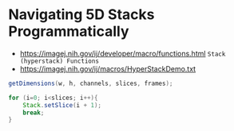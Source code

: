 # Navigating 5D Stacks Programmatically

* https://imagej.nih.gov/ij/developer/macro/functions.html `Stack (hyperstack) Functions`
* https://imagej.nih.gov/ij/macros/HyperStackDemo.txt

```java
getDimensions(w, h, channels, slices, frames);

for (i=0; i<slices; i++){
	Stack.setSlice(i + 1);
	break;
}
```
